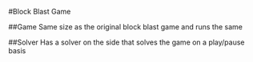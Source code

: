 #Block Blast Game

##Game
Same size as the original block blast game and runs the same

##Solver
Has a solver on the side that solves the game on a play/pause basis
